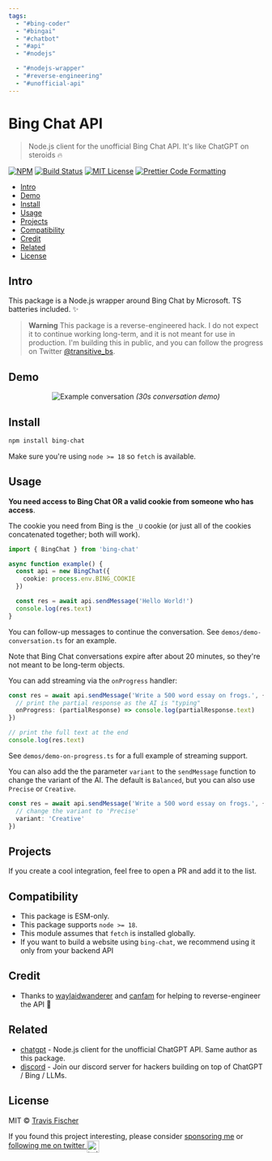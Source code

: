 ```yaml
---
tags:
  - "#bing-coder"
  - "#bingai"
  - "#chatbot"
  - "#api"
  - "#nodejs"

  - "#nodejs-wrapper"
  - "#reverse-engineering"
  - "#unofficial-api"
---
```

# Bing Chat API <!-- omit in toc -->

> Node.js client for the unofficial Bing Chat API. It's like ChatGPT on steroids 🔥

[![NPM](https://img.shields.io/npm/v/bing-chat.svg)](https://www.npmjs.com/package/bing-chat) [![Build Status](https://github.com/transitive-bullshit/bing-chat/actions/workflows/test.yml/badge.svg)](https://github.com/transitive-bullshit/bing-chat/actions/workflows/test.yml) [![MIT License](https://img.shields.io/badge/license-MIT-blue)](https://github.com/transitive-bullshit/bing-chat/blob/main/license) [![Prettier Code Formatting](https://img.shields.io/badge/code_style-prettier-brightgreen.svg)](https://prettier.io)

- [Intro](#intro)
- [Demo](#demo)
- [Install](#install)
- [Usage](#usage)
- [Projects](#projects)
- [Compatibility](#compatibility)
- [Credit](#credit)
- [Related](#related)
- [License](#license)

## Intro

This package is a Node.js wrapper around Bing Chat by Microsoft. TS batteries included. ✨

> **Warning**
> This package is a reverse-engineered hack. I do not expect it to continue working long-term, and it is not meant for use in production. I'm building this in public, and you can follow the progress on Twitter [@transitive_bs](https://twitter.com/transitive_bs).

## Demo

<p align="center">
  <img alt="Example conversation" src="/media/demo.gif">
  <i>(30s conversation demo)</i>
</p>

## Install

```bash
npm install bing-chat
```

Make sure you're using `node >= 18` so `fetch` is available.

## Usage

**You need access to Bing Chat OR a valid cookie from someone who has access**.

The cookie you need from Bing is the `_U` cookie (or just all of the cookies concatenated together; both will work).

```ts
import { BingChat } from 'bing-chat'

async function example() {
  const api = new BingChat({
    cookie: process.env.BING_COOKIE
  })

  const res = await api.sendMessage('Hello World!')
  console.log(res.text)
}
```

You can follow-up messages to continue the conversation. See `demos/demo-conversation.ts` for an example.

Note that Bing Chat conversations expire after about 20 minutes, so they're not meant to be long-term objects.

You can add streaming via the `onProgress` handler:

```ts
const res = await api.sendMessage('Write a 500 word essay on frogs.', {
  // print the partial response as the AI is "typing"
  onProgress: (partialResponse) => console.log(partialResponse.text)
})

// print the full text at the end
console.log(res.text)
```

See `demos/demo-on-progress.ts` for a full example of streaming support.

You can also add the the parameter `variant` to the `sendMessage` function to change the variant of the AI. The default is `Balanced`, but you can also use `Precise` or `Creative`.

```ts
const res = await api.sendMessage('Write a 500 word essay on frogs.', {
  // change the variant to 'Precise'
  variant: 'Creative'
})
```

## Projects

If you create a cool integration, feel free to open a PR and add it to the list.

## Compatibility

- This package is ESM-only.
- This package supports `node >= 18`.
- This module assumes that `fetch` is installed globally.
- If you want to build a website using `bing-chat`, we recommend using it only from your backend API

## Credit

- Thanks to [waylaidwanderer](https://github.com/waylaidwanderer) and [canfam](https://github.com/canfam) for helping to reverse-engineer the API 💪

## Related

- [chatgpt](https://github.com/transitive-bullshit/chatgpt-api) - Node.js client for the unofficial ChatGPT API. Same author as this package.
- [discord](https://discord.gg/v9gERj825w) - Join our discord server for hackers building on top of ChatGPT / Bing / LLMs.

## License

MIT © [Travis Fischer](https://transitivebullsh.it)

If you found this project interesting, please consider [sponsoring me](https://github.com/sponsors/transitive-bullshit) or <a href="https://twitter.com/transitive_bs">following me on twitter <img src="https://storage.googleapis.com/saasify-assets/twitter-logo.svg" alt="twitter" height="24px" align="center"></a>
